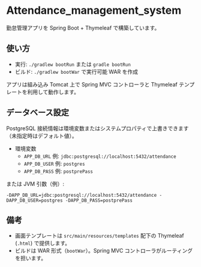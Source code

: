 # Attendance_management_system

勤怠管理アプリを Spring Boot + Thymeleaf で構築しています。

## 使い方

- 実行: `./gradlew bootRun` または `gradle bootRun`
- ビルド: `./gradlew bootWar` で実行可能 WAR を作成

アプリは組み込み Tomcat 上で Spring MVC コントローラと Thymeleaf テンプレートを利用して動作します。

## データベース設定

PostgreSQL 接続情報は環境変数またはシステムプロパティで上書きできます（未指定時はデフォルト値）。

- 環境変数
  - `APP_DB_URL` 例: `jdbc:postgresql://localhost:5432/attendance`
  - `APP_DB_USER` 例: `postgres`
  - `APP_DB_PASS` 例: `postprePass`

または JVM 引数（例）:

`-DAPP_DB_URL=jdbc:postgresql://localhost:5432/attendance -DAPP_DB_USER=postgres -DAPP_DB_PASS=postprePass`

## 備考

- 画面テンプレートは `src/main/resources/templates` 配下の Thymeleaf (`.html`) で提供します。
- ビルドは WAR 形式（`bootWar`）。Spring MVC コントローラがルーティングを担います。
